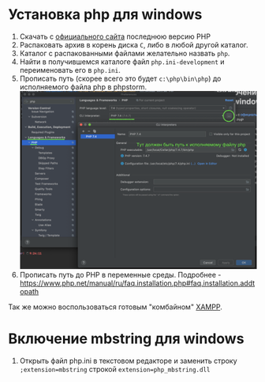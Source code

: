 # Установка php для windows
1. Скачать с [официального сайта](https://windows.php.net/download/) последнюю версию PHP
1. Распаковать архив в корень диска `С`, либо в любой другой каталог. 
1. Каталог с распакованными файлами желательно назвать `php`.
1. Найти в получившемся каталоге файл `php.ini-development` и переименовать его в `php.ini`.
1. Прописать путь (скорее всего это будет `c:\php\bin\php`) до исполняемого файла php в phpstorm.
  ![](pic/phpstorm-php.png)
1. Прописать путь до PHP в переменные среды. Подробнее -  https://www.php.net/manual/ru/faq.installation.php#faq.installation.addtopath 

Так же можно воспользоваться готовым "комбайном" [XAMPP](https://www.apachefriends.org/ru/download.html). 

# Включение mbstring для windows
1. Открыть файл php.ini в текстовом редакторе и заменить строку `;extension=mbstring` 
   строкой `extension=php_mbstring.dll`
   
   
